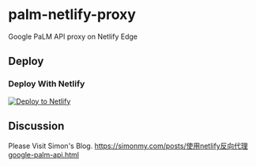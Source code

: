 # palm-netlify-proxy

Google PaLM API proxy on Netlify Edge


## Deploy

### Deploy With Netlify

[![Deploy to Netlify](https://www.netlify.com/img/deploy/button.svg)](https://app.netlify.com/start/deploy?repository=https://github.com/zyrubber/my-gemini-proxy)


## Discussion

Please Visit Simon's Blog. https://simonmy.com/posts/使用netlify反向代理google-palm-api.html
